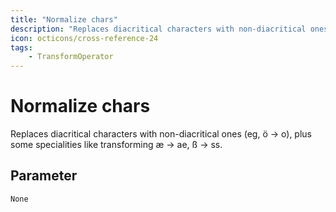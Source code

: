 ```yaml
---
title: "Normalize chars"
description: "Replaces diacritical characters with non-diacritical ones (eg, ö -> o), plus some specialities like transforming æ -> ae, ß -> ss."
icon: octicons/cross-reference-24
tags: 
    - TransformOperator
---
```

# Normalize chars
<!-- This file was generated - DO NOT CHANGE IT MANUALLY -->



Replaces diacritical characters with non-diacritical ones (eg, ö -> o), plus some specialities like transforming æ -> ae, ß -> ss.

## Parameter

`None`